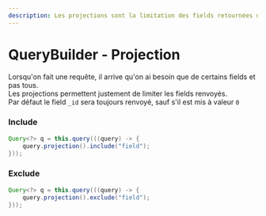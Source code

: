 ```yaml
---
description: Les projections sont la limitation des fields retournées de la requête
---
```


# QueryBuilder - Projection

Lorsqu'on fait une requête, il arrive qu'on ai besoin que de certains fields et pas tous.\
Les projections permettent justement de limiter les fields renvoyés.\
Par défaut le field `_id` sera toujours renvoyé, sauf s'il est mis à valeur `0`

### Include

```java
Query<?> q = this.query(((query) -> {
    query.projection().include("field");
}));
```

### Exclude

```java
Query<?> q = this.query(((query) -> {
    query.projection().exclude("field");
}));
```
